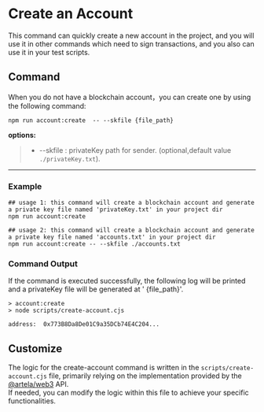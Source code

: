 # Create an Account

This command can quickly create a new account in the project, and you will use it in other commands which need to sign
transactions, and you also can use it in your test scripts.

## Command

When you do not have a blockchain account，you can create one by using the following command:

```shell
npm run account:create  -- --skfile {file_path}
```

**options:**

> * --skfile : privateKey path for sender. (optional,default value `./privateKey.txt`).
---

### Example
```shell
## usage 1: this command will create a blockchain account and generate a private key file named 'privateKey.txt' in your project dir
npm run account:create

## usage 2: this command will create a blockchain account and generate a private key file named 'accounts.txt' in your project dir
npm run account:create -- --skfile ./accounts.txt

```

### Command Output

If the command is executed successfully, the following log will be printed and a privateKey file will be generated at '
{file_path}'.

```shell
> account:create
> node scripts/create-account.cjs

address:  0x773B8Da8De01C9a35DCb74E4C204...
```

## Customize

The logic for the create-account command is written in the `scripts/create-account.cjs` file, primarily relying on the
implementation provided by the [@artela/web3](/develop/client/artela-web3.js) API.   
If needed, you can modify the logic within this file to achieve your specific functionalities.
